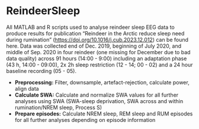 # ReindeerSleep

All MATLAB and R scripts used to analyse reindeer sleep EEG data to produce results for publication “Reindeer in the Arctic reduce sleep need during rumination” (https://doi.org/10.1016/j.cub.2023.12.012) can be found here.
Data was collected end of Dec. 2019, beginning of July 2020, and middle of Sep. 2020 in four reindeer (one missing for December due to bad data quality) across 91 hours (14:00 - 9:00) including an adaptation phase (43 h, 14:00 - 09:00), 2x 2h sleep restriction (12 - 14; 00 - 02) and a 24 hour baseline recording (05 - 05).  



- **Preprocessing:** Filter, downsample, artefact-rejection, calculate power, align data   
- **Calculate SWA:** Calculate and normalize SWA values for all further analyses using SWA (SWA-sleep deprivation, SWA across and within rumination/NREM sleep, Process S)   
- **Prepare episodes:** Calculate NREM sleep, REM sleep and RUM episodes for all further analyses depending on episode information  
